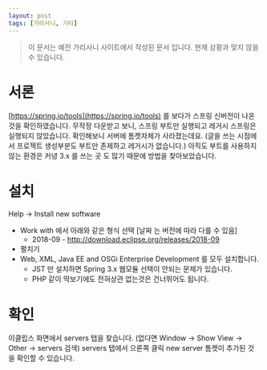 ```yaml
---
layout: post
tags: [가리사니, 기타]
---
```


> 이 문서는 예전 가리사니 사이트에서 작성된 문서 입니다.
현재 상황과 맞지 않을 수 있습니다.


# 서론
[https://spring.io/tools](https://spring.io/tools) 를 보다가 스프링 신버전이 나온 것을 확인하였습니다.
무작정 다운받고 보니, 스프링 부트만 실행되고 레거시 스프링은 실행되지 않았습니다.
확인해보니 서버에 톰켓자체가 사라졌는데요.
(글을 쓰는 시점에서 프로젝트 생성부분도 부트만 존제하고 레거시가 없습니다.)
아직도 부트를 사용하지 않는 환경은 커녕 3.x 를 쓰는 곳 도 많기 때문에 방법을 찾아보았습니다.

# 설치
Help -> Install new software
- Work with 에서 아래와 같은 형식 선택 [날짜 는 버전에 따라 다를 수 있음]
	- 2018-09 - http://download.eclipse.org/releases/2018-09
- 펼치기
- Web, XML, Java EE and OSGi Enterprise Development 를 모두 설치합니다.
	- JST 만 설치하면 Spring 3.x 웹모듈 선택이 안되는 문제가 있습니다.
	- PHP 같이 딱보기에도 전혀상관 없는것은 건너뛰어도 됩니다.

# 확인
이클립스 화면에서 servers 탭을 찾습니다.
(없다면 Window -> Show View -> Other -> servers 검색)
servers 탭에서 으론쪽 클릭 new server
톰켓이 추가된 것 을 확인할 수 있습니다.